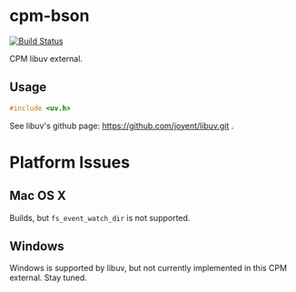 cpm-bson
========

[![Build Status](https://travis-ci.org/iauns/cpm-libuv.png)](https://travis-ci.org/iauns/cpm-libuv)

CPM libuv external.

Usage
-----

```c++
#include <uv.h>
```

See libuv's github page: https://github.com/joyent/libuv.git .

Platform Issues
===============

Mac OS X
--------

Builds, but `fs_event_watch_dir` is not supported.

Windows
-------

Windows is supported by libuv, but not currently implemented in this CPM
external. Stay tuned.

